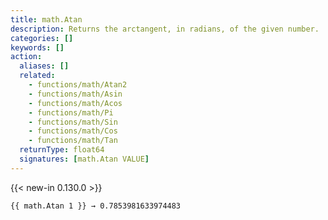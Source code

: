 ```yaml
---
title: math.Atan
description: Returns the arctangent, in radians, of the given number.
categories: []
keywords: []
action:
  aliases: []
  related:
    - functions/math/Atan2
    - functions/math/Asin
    - functions/math/Acos
    - functions/math/Pi
    - functions/math/Sin
    - functions/math/Cos
    - functions/math/Tan
  returnType: float64
  signatures: [math.Atan VALUE]
---
```


{{< new-in 0.130.0 >}}

```go-html-template
{{ math.Atan 1 }} → 0.7853981633974483
```
